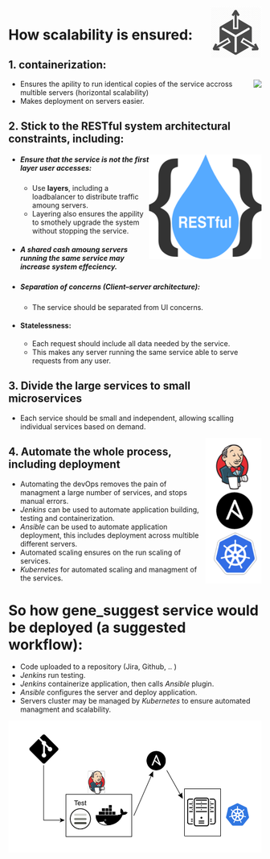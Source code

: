  <img align="right" src="https://raw.githubusercontent.com/hossam26644/ebi-technical-test/master/2-Deployment/images/scalable.png">

# How scalability is ensured:
 
## 1. containerization:
  <img align="right" src="https://d.martinsefcik.sk/uploads/-/system/group/avatar/7/docker-logo.png">

 - Ensures the apility to run identical copies of the service accross multible servers (horizontal scalability)
 - Makes deployment on servers easier.
## 2. Stick to the  RESTful system architectural constraints, including:
<img align="right" src="https://raw.githubusercontent.com/hossam26644/ebi-technical-test/master/2-Deployment/images/REST.png">

 - ##### Ensure that the service is not the first layer user accesses:
   - Use **layers**, including a loadbalancer to distribute traffic amoung servers.
   - Layering also ensures the appility to smothely upgrade the system without stopping the service.

  - ##### A **shared cash** amoung servers running the same service may increase system effeciency.
  - ##### Separation of concerns (Client–server architecture): 
    - The service should be separated from UI concerns.
    
  - #### Statelessness:
    - Each request should include all data needed by the service.
    - This makes any server running the same service able to serve requests from any user.

## 3. Divide the large services to small microservices
 - Each service should be small and independent, allowing scalling individual services based on demand.

<img align="right" src="https://raw.githubusercontent.com/hossam26644/ebi-technical-test/master/2-Deployment/images/Automation.png">

## 4. Automate the whole process, including deployment

 - Automating the devOps removes the pain of managment a large number of services, and stops manual errors.
 - *Jenkins* can be used to automate application building, testing and containerization. 
 - *Ansible* can be used to automate application deployment, this includes deployment across multible different servers.
 - Automated scaling ensures on the run scaling of services.
 - *Kubernetes* for automated scaling and managment of the services.
 &nbsp;
# So how gene_suggest service would be deployed (a suggested workflow):

 - Code uploaded to a repository (Jira, Github, .. )
 - *Jenkins* run testing.
 - *Jenkins* containerize application, then calls *Ansible* plugin.
 - *Ansible* configures the server and deploy application.
 - Servers cluster may be managed by *Kubernetes* to ensure automated managment and scalability.

<img align="center" src="https://github.com/hossam26644/ebi-technical-test/blob/master/2-Deployment/images/workflow.png">



